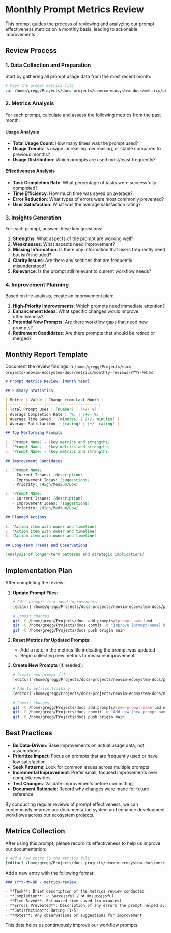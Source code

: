 # Monthly Prompt Metrics Review

This prompt guides the process of reviewing and analyzing our prompt effectiveness metrics on a monthly basis, leading to actionable improvements.

## Review Process

### 1. Data Collection and Preparation

Start by gathering all prompt usage data from the most recent month:

```bash
# View the prompt metrics file
cat /home/gregg/Projects/docs-projects/neovim-ecosystem-docs/metrics/prompt-metrics.md
```

### 2. Metrics Analysis

For each prompt, calculate and assess the following metrics from the past month:

#### Usage Analysis

- **Total Usage Count**: How many times was the prompt used?
- **Usage Trends**: Is usage increasing, decreasing, or stable compared to previous months?
- **Usage Distribution**: Which prompts are used most/least frequently?

#### Effectiveness Analysis

- **Task Completion Rate**: What percentage of tasks were successfully completed?
- **Time Efficiency**: How much time was saved on average?
- **Error Reduction**: What types of errors were most commonly prevented?
- **User Satisfaction**: What was the average satisfaction rating?

### 3. Insights Generation

For each prompt, answer these key questions:

1. **Strengths**: What aspects of the prompt are working well?
2. **Weaknesses**: What aspects need improvement?
3. **Missing Information**: Is there any information that users frequently need but isn't included?
4. **Clarity Issues**: Are there any sections that are frequently misunderstood?
5. **Relevance**: Is the prompt still relevant to current workflow needs?

### 4. Improvement Planning

Based on the analysis, create an improvement plan:

1. **High-Priority Improvements**: Which prompts need immediate attention?
2. **Enhancement Ideas**: What specific changes would improve effectiveness?
3. **Potential New Prompts**: Are there workflow gaps that need new prompts?
4. **Retirement Candidates**: Are there prompts that should be retired or merged?

## Monthly Report Template

Document the review findings in `/home/gregg/Projects/docs-projects/neovim-ecosystem-docs/metrics/monthly-reviews/YYYY-MM.md`:

```markdown
# Prompt Metrics Review: [Month Year]

## Summary Statistics

| Metric | Value | Change from Last Month |
|--------|-------|-----------------------|
| Total Prompt Uses | [number] | [+/- %] |
| Average Completion Rate | [%] | [+/- %] |
| Average Time Saved | [minutes] | [+/- minutes] |
| Average Satisfaction | [rating] | [+/- rating] |

## Top Performing Prompts

1. [Prompt Name] - [key metrics and strengths]
2. [Prompt Name] - [key metrics and strengths]
3. [Prompt Name] - [key metrics and strengths]

## Improvement Candidates

1. [Prompt Name]
   - Current Issues: [description]
   - Improvement Ideas: [suggestions]
   - Priority: [High/Medium/Low]

2. [Prompt Name]
   - Current Issues: [description]
   - Improvement Ideas: [suggestions]
   - Priority: [High/Medium/Low]

## Planned Actions

1. [Action item with owner and timeline]
2. [Action item with owner and timeline]
3. [Action item with owner and timeline]

## Long-term Trends and Observations

[Analysis of longer-term patterns and strategic implications]
```

## Implementation Plan

After completing the review:

1. **Update Prompt Files**:
   ```bash
   # Edit prompts that need improvements
   [editor] /home/gregg/Projects/docs-projects/neovim-ecosystem-docs/prompts/[prompt-name].md
   
   # Commit changes
   git -C /home/gregg/Projects/docs add prompts/[prompt-name].md
   git -C /home/gregg/Projects/docs commit -m "Improve [prompt-name] based on metrics review"
   git -C /home/gregg/Projects/docs push origin main
   ```

2. **Reset Metrics for Updated Prompts**:
   - Add a note in the metrics file indicating the prompt was updated
   - Begin collecting new metrics to measure improvement

3. **Create New Prompts** (if needed):
   ```bash
   # Create new prompt file
   [editor] /home/gregg/Projects/docs-projects/neovim-ecosystem-docs/prompts/[new-prompt-name].md
   
   # Add to metrics tracking
   [editor] /home/gregg/Projects/docs-projects/neovim-ecosystem-docs/metrics/prompt-metrics.md
   
   # Commit changes
   git -C /home/gregg/Projects/docs add prompts/[new-prompt-name].md metrics/prompt-metrics.md
   git -C /home/gregg/Projects/docs commit -m "Add new [new-prompt-name] prompt"
   git -C /home/gregg/Projects/docs push origin main
   ```

## Best Practices

- **Be Data-Driven**: Base improvements on actual usage data, not assumptions
- **Prioritize Impact**: Focus on prompts that are frequently used or have low satisfaction
- **Seek Patterns**: Look for common issues across multiple prompts
- **Incremental Improvement**: Prefer small, focused improvements over complete rewrites
- **Test Changes**: Validate improvements before committing
- **Document Rationale**: Record why changes were made for future reference

By conducting regular reviews of prompt effectiveness, we can continuously improve our documentation system and enhance development workflows across our ecosystem projects.

## Metrics Collection

After using this prompt, please record its effectiveness to help us improve our documentation:

```bash
# Add a new entry to the metrics file
[editor] /home/gregg/Projects/docs-projects/neovim-ecosystem-docs/metrics/prompt-metrics.md
```

Add a new entry with the following format:

```markdown
### YYYY-MM-DD - metrics-review

- **Task**: Brief description of the metrics review conducted
- **Completion**: ✅ Successful / ❌ Unsuccessful
- **Time Saved**: Estimated time saved (in minutes)
- **Errors Prevented**: Description of any errors the prompt helped avoid
- **Satisfaction**: Rating (1-5)
- **Notes**: Any observations or suggestions for improvement
```

This data helps us continuously improve our workflow prompts.